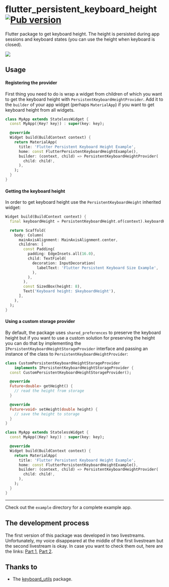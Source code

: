 # flutter_persistent_keyboard_height [![Pub version](https://img.shields.io/pub/v/flutter_persistent_keyboard_height.svg)](https://pub.dev/packages/flutter_persistent_keyboard_height)

Flutter package to get keyboard height. The height is persisted during app
sessions and keyboard states (you can use the height when keyboard is closed).

![](https://github.com/f-person/flutter_persistent_keyboard_height/blob/master/doc/demo.gif?raw=true)

## Usage

#### Registering the provider

First thing you need to do is wrap a widget from children of which you want
to get the keyboard height with `PersistentKeyboardHeightProvider`.
Add it to the `builder` of your app widget (perhaps `MaterialApp`) if you
want to get keyboard height from all widgets.

```dart
class MyApp extends StatelessWidget {
  const MyApp({Key? key}) : super(key: key);

  @override
  Widget build(BuildContext context) {
    return MaterialApp(
      title: 'Flutter Persistent Keyboard Height Example',
      home: const FlutterPersistentKeyboardHeightExample(),
      builder: (context, child) => PersistentKeyboardHeightProvider(
        child: child!,
      ),
    );
  }
}
```

#### Getting the keyboard height
In order to get keyboard height use the `PersistentKeyboardHeight`
inherited widget:
```dart
Widget build(BuildContext context) {
  final keyboardHeight = PersistentKeyboardHeight.of(context).keyboardHeight;

  return Scaffold(
    body: Column(
      mainAxisAlignment: MainAxisAlignment.center,
      children: [
        const Padding(
          padding: EdgeInsets.all(16.0),
          child: TextField(
            decoration: InputDecoration(
              labelText: 'Flutter Persistent Keyboard Size Example',
            ),
          ),
        ),
        const SizedBox(height: 8),
        Text('Keyboard height: $keyboardHeight'),
      ],
    ),
  );
}
```

#### Using a custom storage provider
By default, the package uses `shared_preferences` to preserve the keyboard
height but if you want to use a custom solution for preserving the height
you can do that by implementing the `IPersistentKeyboardHeightStorageProvider`
interface and passing an instance of the class to `PersistentKeyboardHeightProvider`:
```dart
class CustomPersistentKeyboardHeightStorageProvider
    implements IPersistentKeyboardHeightStorageProvider {
  const CustomPersistentKeyboardHeightStorageProvider();

  @override
  Future<double> getHeight() {
    // read the height from storage
  }

  @override
  Future<void> setHeight(double height) {
    // save the height to storage
  }
}

class MyApp extends StatelessWidget {
  const MyApp({Key? key}) : super(key: key);

  @override
  Widget build(BuildContext context) {
    return MaterialApp(
      title: 'Flutter Persistent Keyboard Height Example',
      home: const FlutterPersistentKeyboardHeightExample(),
      builder: (context, child) => PersistentKeyboardHeightProvider(
        child: child!,
      ),
    );
  }
}
```

---

Check out the `example` directory for a complete example app.

## The development process
The first version of this package was developed in two livestreams.
Unfortunately, my voice disappeared at the middle of the first livestream but
the second livestream is okay. In case you want to check them out, here are the links: 
[Part 1](https://www.youtube.com/watch?v=Ezks4Ae8rxI), 
[Part 2](https://www.youtube.com/watch?v=eude8Ht9bNI).

## Thanks to
* The [keyboard_utils](https://github.com/IsaiasSantana/keyboard_utils) package.
